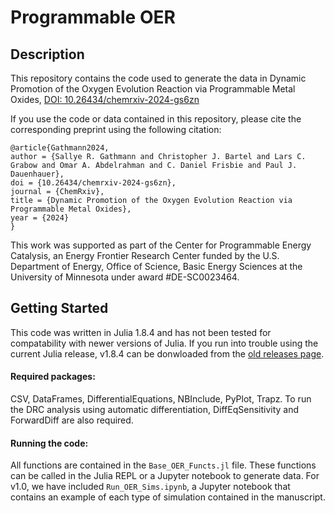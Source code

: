 # Programmable OER

## Description
This repository contains the code used to generate the data in Dynamic Promotion of the Oxygen Evolution Reaction via Programmable Metal Oxides, [DOI: 10.26434/chemrxiv-2024-gs6zn](https://chemrxiv.org/engage/chemrxiv/article-details/65af381d66c13817290d5404)

If you use the code or data contained in this repository, please cite the corresponding preprint using the following citation:
```
@article{Gathmann2024,
author = {Sallye R. Gathmann and Christopher J. Bartel and Lars C. Grabow and Omar A. Abdelrahman and C. Daniel Frisbie and Paul J. Dauenhauer},
doi = {10.26434/chemrxiv-2024-gs6zn},
journal = {ChemRxiv},
title = {Dynamic Promotion of the Oxygen Evolution Reaction via Programmable Metal Oxides},
year = {2024}
}
```
This work was supported as part of the Center for Programmable Energy Catalysis, an Energy Frontier Research Center funded by the U.S. Department of Energy, Office of Science, Basic Energy Sciences at the University of Minnesota under award #DE-SC0023464.



## Getting Started
This code was written in Julia 1.8.4 and has not been tested for compatability with newer versions of Julia. If you run into trouble using the current Julia release, v1.8.4 can be donwloaded from the [old releases page](https://julialang.org/downloads/oldreleases/). 

#### Required packages: 
  CSV, DataFrames, DifferentialEquations, NBInclude, PyPlot, Trapz. To run the DRC analysis using automatic differentiation, DiffEqSensitivity and ForwardDiff are also required.


#### Running the code:
  All functions are contained in the `Base_OER_Functs.jl` file. These functions can be called in the Julia REPL or a Jupyter notebook to generate data. 
  For v1.0, we have included `Run_OER_Sims.ipynb`, a Jupyter notebook that contains an example of each type of simulation contained in the manuscript. 
